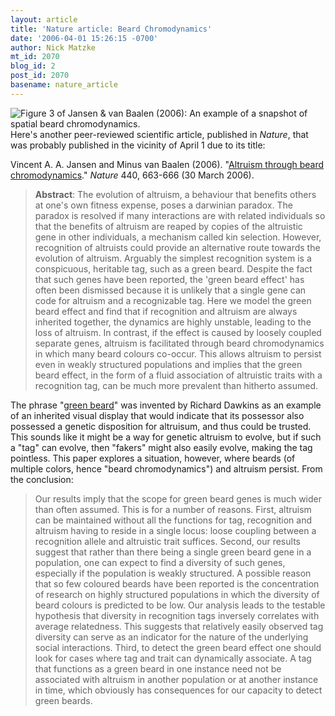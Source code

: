 ```yaml
---
layout: article
title: 'Nature article: Beard Chromodynamics'
date: '2006-04-01 15:26:15 -0700'
author: Nick Matzke
mt_id: 2070
blog_id: 2
post_id: 2070
basename: nature_article
---
```

<img src="http://www.pandasthumb.org/archives/images/Jansen_van_Baalen_2006_Nature_Beard_chromodynamcs_spatial_sm.png" alt="Figure 3 of Jansen &amp; van Baalen (2006): An example of a snapshot of spatial beard chromodynamics." style="float:left;" />Here's another peer-reviewed scientific article, published in _Nature_, that was probably published in the vicinity of April 1 due to its title:

Vincent A. A. Jansen and Minus van Baalen (2006). "[Altruism through beard chromodynamics](http://dx.doi.org/10.1038/nature04387)." _Nature_ 440, 663-666 (30 March 2006).

> **Abstract**: The evolution of altruism, a behaviour that benefits others at one's own fitness expense, poses a darwinian paradox. The paradox is resolved if many interactions are with related individuals so that the benefits of altruism are reaped by copies of the altruistic gene in other individuals, a mechanism called kin selection. However, recognition of altruists could provide an alternative route towards the evolution of altruism. Arguably the simplest recognition system is a conspicuous, heritable tag, such as a green beard. Despite the fact that such genes have been reported, the 'green beard effect' has often been dismissed because it is unlikely that a single gene can code for altruism and a recognizable tag. Here we model the green beard effect and find that if recognition and altruism are always inherited together, the dynamics are highly unstable, leading to the loss of altruism. In contrast, if the effect is caused by loosely coupled separate genes, altruism is facilitated through beard chromodynamics in which many beard colours co-occur. This allows altruism to persist even in weakly structured populations and implies that the green beard effect, in the form of a fluid association of altruistic traits with a recognition tag, can be much more prevalent than hitherto assumed.

The phrase "[green beard](http://www.google.com/search?hl=en&amp;lr=&amp;q=%22green+beard%22&amp;btnG=Search)" was invented by Richard Dawkins as an example of an inherited visual display that would indicate that its possessor also possessed a genetic disposition for altruisum, and thus could be trusted.  This sounds like it might be a way for genetic altruism to evolve, but if such a "tag" can evolve, then "fakers" might also easily evolve, making the tag pointless.  This paper explores a situation, however, where beards (of multiple colors, hence "beard chromodynamics") and altruism persist.  From the conclusion:

> Our results imply that the scope for green beard genes is much wider than often assumed. This is for a number of reasons. First, altruism can be maintained without all the functions for tag, recognition and altruism having to reside in a single locus: loose coupling between a recognition allele and altruistic trait suffices. Second, our results suggest that rather than there being a single green beard gene in a population, one can expect to find a diversity of such genes, especially if the population is weakly structured. A possible reason that so few coloured beards have been reported is the concentration of research on highly structured populations in which the diversity of beard colours is predicted to be low. Our analysis leads to the testable hypothesis that diversity in recognition tags inversely correlates with average relatedness. This suggests that relatively easily observed tag diversity can serve as an indicator for the nature of the underlying social interactions. Third, to detect the green beard effect one should look for cases where tag and trait can dynamically associate. A tag that functions as a green beard in one instance need not be associated with altruism in another population or at another instance in time, which obviously has consequences for our capacity to detect green beards.
